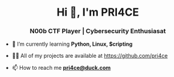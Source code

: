<h1 align="center">Hi 👋, I'm PRI4CE</h1>
<h3 align="center">N00b CTF Player | Cybersecurity Enthusiasat</h3>

- 🌱 I’m currently learning **Python, Linux, $cripting**

- 👨‍💻 All of my projects are available at https://github.com/pri4ce

- 📫 How to reach me **pri4ce@duck.com**
